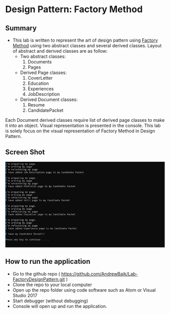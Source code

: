 # Design Pattern: Factory Method

## Summary
- This lab is written to represent the art of design pattern using [Factory Method](https://www.exceptionnotfound.net/the-daily-design-pattern-factory-method/)
 using two abstract classes and several derived classes. Layout of abstract and derived classes are as follow:
	- Two abstract classes:
		1. Documents
		2. Pages
	- Derived Page classes:
		1. CoverLetter
		2. Education
		3. Experiences
		4. JobDescription
	- Derived Document classes:
		1. Resume
		2. CandidatePacket

Each Document derived classes require list of derived page classes to make it into an object. Visual representation is presented in the 
console. This lab is solely focus on the visual representation of Factory Method in Design Pattern.


## Screen Shot
![Screen shot image](Screenshot.PNG)


## How to run the application
- Go to the github repo ( https://github.com/AndrewBaik/Lab-FactoryDesignPattern.git ) 
- Clone the repo to your local computer
- Open up the repo folder using code software such as Atom or Visual Studio 2017
- Start debugger (without debugging)
- Console will open up and run the application.
